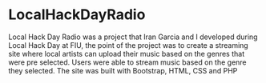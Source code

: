# LocalHackDayRadio
Local Hack Day Radio was a project that Iran Garcia and I developed during Local Hack Day at FIU, the point of the project was to create a streaming site where local artists can upload their music based on the genres that were pre selected. Users were able to stream music based on the genre they selected. The site was built with Bootstrap, HTML, CSS and PHP
